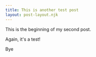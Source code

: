 ```yaml
---
title: This is another test post
layout: post-layout.njk
---
```

This is the beginning of my second post.

Again, it's a test!

Bye
